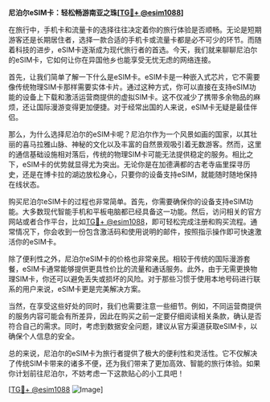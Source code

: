 **尼泊尔eSIM卡：轻松畅游南亚之珠[[TG💪+ @esim1088](https://t.me/s/esim1088)]**

在旅行中，手机卡和流量卡的选择往往决定着你的旅行体验是否顺畅。无论是短期游客还是长期居住者，选择一款合适的手机卡或流量卡都是必不可少的环节。而随着科技的进步，eSIM卡逐渐成为现代旅行者的首选。今天，我们就来聊聊尼泊尔的eSIM卡，它如何让你在异国他乡也能享受无忧无虑的网络连接。

首先，让我们简单了解一下什么是eSIM卡。eSIM卡是一种嵌入式芯片，它不需要像传统物理SIM卡那样需要实体卡片。通过这种方式，你可以直接在支持eSIM功能的设备上下载和激活运营商提供的虚拟SIM卡。这不仅减少了携带多余物品的麻烦，还让国际漫游变得更加便捷。对于经常出国的人来说，eSIM卡无疑是最佳伴侣。

那么，为什么选择尼泊尔的eSIM卡呢？尼泊尔作为一个风景如画的国家，以其壮丽的喜马拉雅山脉、神秘的文化以及丰富的自然景观吸引着无数游客。然而，这里的通信基础设施相对落后，传统的物理SIM卡可能无法提供稳定的服务。相比之下，eSIM卡的优势就显得尤为突出。无论你是在加德满都的古老寺庙里探寻历史，还是在博卡拉的湖边放松身心，只要你的设备支持eSIM，就能随时随地保持在线状态。

购买尼泊尔eSIM卡的过程也非常简单。首先，你需要确保你的设备支持eSIM功能。大多数现代智能手机和平板电脑都已经具备这一功能。然后，访问相关的官方网站或者合作平台，比如[TG💪+ @esim1088](https://t.me/s/esim1088)，即可轻松完成注册和购买流程。通常情况下，你会收到一份包含激活码和使用说明的邮件，按照指示操作即可快速激活你的eSIM卡。

除了便利性之外，尼泊尔eSIM卡的价格也非常亲民。相较于传统的国际漫游套餐，eSIM卡通常能够提供更具性价比的流量和通话服务。此外，由于无需更换物理SIM卡，你还可以避免丢失或损坏的风险。对于那些习惯于使用本地号码进行联系的用户来说，eSIM卡更是完美解决方案。

当然，在享受这些好处的同时，我们也需要注意一些细节。例如，不同运营商提供的服务内容可能会有所差异，因此在购买之前一定要仔细阅读相关条款，确认是否符合自己的需求。同时，考虑到数据安全问题，建议从官方渠道获取eSIM卡，以确保个人信息的安全。

总的来说，尼泊尔的eSIM卡为旅行者提供了极大的便利性和灵活性。它不仅解决了传统SIM卡带来的诸多不便，还为我们带来了更加高效、智能的旅行体验。如果你计划前往尼泊尔，不妨考虑一下这款贴心的小工具吧！

[[TG💪+ @esim1088](https://t.me/s/esim1088) ![Image](https://i.postimg.cc/4NQfJmqS/Snipaste-2025-05-13-00-14-12.png)]